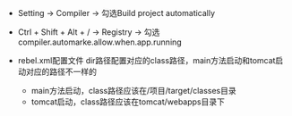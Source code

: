 - Setting -> Compiler -> 勾选Build project automatically

- Ctrl + Shift + Alt + /  -> Registry -> 勾选compiler.automarke.allow.when.app.running

- rebel.xml配置文件 dir路径配置对应的class路径，main方法启动和tomcat启动对应的路径不一样的
  + main方法启动，class路径应该在/项目/target/classes目录
  + tomcat启动，class路径应该在tomcat/webapps目录下
